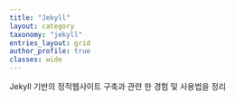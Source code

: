 ```yaml
---
title: "Jekyll"
layout: category
taxonomy: "jekyll"
entries_layout: grid
author_profile: true
classes: wide
---
```


Jekyll 기반의 정적웹사이트 구축과 관련 한 경험 및 사용법을 정리